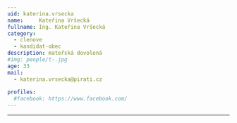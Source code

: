 ```yaml
---
uid: katerina.vrsecka
name:     Kateřina Vršecká
fullname: Ing. Kateřina Vršecká
category:
  - clenove
  - kandidat-obec
description: mateřská dovolená
#img: people/t-.jpg
age: 33
mail:
  - katerina.vrsecka@pirati.cz
 
profiles:
  #facebook: https://www.facebook.com/
---
```


---